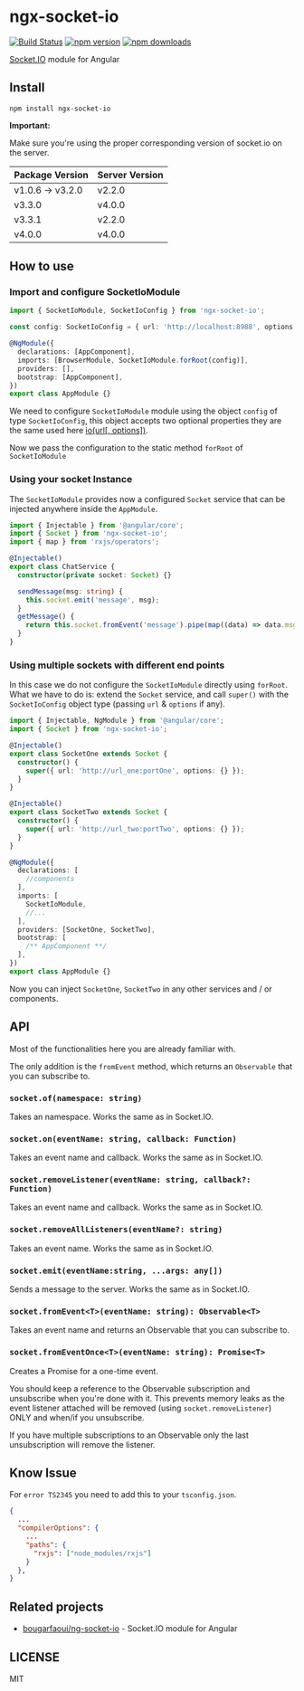 # ngx-socket-io

[![Build Status](https://travis-ci.org/rodgc/ngx-socket-io.svg?branch=master)](https://travis-ci.org/rodgc/ngx-socket-io)
[![npm version](https://badge.fury.io/js/ngx-socket-io.svg)](https://badge.fury.io/js/ngx-socket-io)
[![npm downloads](https://img.shields.io/badge/Downloads-132%2Fmonth-brightgreen.svg)](https://github.com/rodgc/ngx-socket-io)

[Socket.IO](http://socket.io/) module for Angular

## Install

`npm install ngx-socket-io`

**Important:**

Make sure you're using the proper corresponding version of socket.io on the server.

| Package Version  | Server Version |
| ---------------- | -------------- |
| v1.0.6 -> v3.2.0 | v2.2.0         |
| v3.3.0           | v4.0.0         |
| v3.3.1           | v2.2.0         |
| v4.0.0           | v4.0.0         |

## How to use

### Import and configure SocketIoModule

```ts
import { SocketIoModule, SocketIoConfig } from 'ngx-socket-io';

const config: SocketIoConfig = { url: 'http://localhost:8988', options: {} };

@NgModule({
  declarations: [AppComponent],
  imports: [BrowserModule, SocketIoModule.forRoot(config)],
  providers: [],
  bootstrap: [AppComponent],
})
export class AppModule {}
```

We need to configure `SocketIoModule` module using the object `config` of type `SocketIoConfig`, this object accepts two optional properties they are the same used here [io(url[, options])](https://socket.io/docs/v4/client-initialization/#Options).

Now we pass the configuration to the static method `forRoot` of `SocketIoModule`

### Using your socket Instance

The `SocketIoModule` provides now a configured `Socket` service that can be injected anywhere inside the `AppModule`.

```typescript
import { Injectable } from '@angular/core';
import { Socket } from 'ngx-socket-io';
import { map } from 'rxjs/operators';

@Injectable()
export class ChatService {
  constructor(private socket: Socket) {}

  sendMessage(msg: string) {
    this.socket.emit('message', msg);
  }
  getMessage() {
    return this.socket.fromEvent('message').pipe(map((data) => data.msg));
  }
}
```

### Using multiple sockets with different end points

In this case we do not configure the `SocketIoModule` directly using `forRoot`. What we have to do is: extend the `Socket` service, and call `super()` with the `SocketIoConfig` object type (passing `url` & `options` if any).

```typescript
import { Injectable, NgModule } from '@angular/core';
import { Socket } from 'ngx-socket-io';

@Injectable()
export class SocketOne extends Socket {
  constructor() {
    super({ url: 'http://url_one:portOne', options: {} });
  }
}

@Injectable()
export class SocketTwo extends Socket {
  constructor() {
    super({ url: 'http://url_two:portTwo', options: {} });
  }
}

@NgModule({
  declarations: [
    //components
  ],
  imports: [
    SocketIoModule,
    //...
  ],
  providers: [SocketOne, SocketTwo],
  bootstrap: [
    /** AppComponent **/
  ],
})
export class AppModule {}
```

Now you can inject `SocketOne`, `SocketTwo` in any other services and / or components.

## API

Most of the functionalities here you are already familiar with.

The only addition is the `fromEvent` method, which returns an `Observable` that you can subscribe to.

### `socket.of(namespace: string)`

Takes an namespace.
Works the same as in Socket.IO.

### `socket.on(eventName: string, callback: Function)`

Takes an event name and callback.
Works the same as in Socket.IO.

### `socket.removeListener(eventName: string, callback?: Function)`

Takes an event name and callback.
Works the same as in Socket.IO.

### `socket.removeAllListeners(eventName?: string)`

Takes an event name.
Works the same as in Socket.IO.

### `socket.emit(eventName:string, ...args: any[])`

Sends a message to the server.
Works the same as in Socket.IO.

### `socket.fromEvent<T>(eventName: string): Observable<T>`

Takes an event name and returns an Observable that you can subscribe to.

### `socket.fromEventOnce<T>(eventName: string): Promise<T>`

Creates a Promise for a one-time event.

You should keep a reference to the Observable subscription and unsubscribe when you're done with it.
This prevents memory leaks as the event listener attached will be removed (using `socket.removeListener`) ONLY and when/if you unsubscribe.

If you have multiple subscriptions to an Observable only the last unsubscription will remove the listener.

## Know Issue

For `error TS2345` you need to add this to your `tsconfig.json`.

```json
{
  ...
  "compilerOptions": {
    ...
    "paths": {
      "rxjs": ["node_modules/rxjs"]
    }
  },
}
```

## Related projects

- [bougarfaoui/ng-socket-io](https://github.com/bougarfaoui/ng-socket-io) - Socket.IO module for Angular

## LICENSE

MIT
